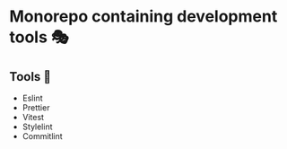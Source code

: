<h1>Monorepo containing development tools 🎭</h1> 

## Tools 💫
- Eslint
- Prettier
- Vitest
- Stylelint
- Commitlint
